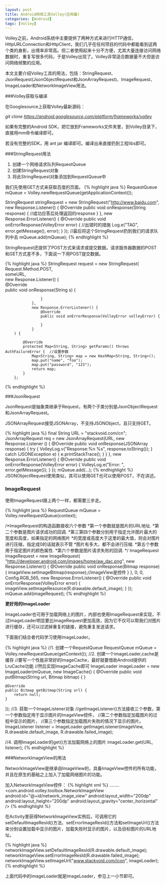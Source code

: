 ```yaml
---
layout: post
title: Android网络工具Volley(应用篇)
categories: [Android]
tags: [Volley]
---
```


Volley之前，Android系统中主要提供了两种方式来进行HTTP通信，HttpURLConnection和HttpClient，我们几乎在任何项目的代码中都能看到这两个类的身影，出境率非常高。但二者使用起来十分不方便，尤其大量连接访问网络数据时，重复写很多代码，于是Volley出现了。Volley非常适合数据量不大但是访问网络频繁的应用。

本文主要介绍Volley工具的用法，包括：StringRequest、JsonRequest(JsonObjectRequest和JsonArrayRequest)、ImageRequest、ImageLoader和NetworkImageView用法。

###Volley获取与编译

在Googlesource上获取Volley最新源码：

*git clone https://android.googlesource.com/platform/frameworks/volley*

如果有完整的Android SDK，把它放到Frameworks文件夹里，到Volley目录下，直接用mm命令编译即可。

若没有完整的SDK，用 ant jar 编译即可。编译出来直接扔到工程libs即可。

###StringRequest用法


1. 创建一个网络请求队列RequestQueue
1. 创建StringRequest对象
1. 将此StringRequest对象添加到RequestQueue中


我们先使用GET方式来获取百度的页面。
{% highlight java %}
RequestQueue mQueue = Volley.newRequestQueue(getApplicationContext()); 

StringRequest stringRequest = new StringRequest("http://www.baidu.com",
						new Response.Listener<String>() {
							@Override
							public void onResponse(String response) {
								//成功应答后处理返回的response
							}
						}, new Response.ErrorListener() {
							@Override
							public void onErrorResponse(VolleyError error) {
								//出错时的措施
								Log.e("TAG", error.getMessage(), error);
							}
						});
//最后将这个StringRequest扔到我们的请求队列中去
mQueue.add(mQueue);
{% endhighlight %}

StringRequest还提供了POST方式来请求或提交数据。请求服务器数据的POST和GET方式差不多，下面说一下用POST提交数据。

{% highlight java %}
StringRequest request = new StringRequest(  
                Request.Method.POST,  
                someURL,  
                new Response.Listener<String>() {  
                    @Override  
                    public void onResponse(String s) {  
  
                    }  
                },  
                new Response.ErrorListener() {  
                    @Override  
                    public void onErrorResponse(VolleyError volleyError) {  
  
                    }  
                }  
        ) {  
  
            @Override  
            protected Map<String, String> getParams() throws AuthFailureError {  //设置参数  
                Map<String, String> map = new HashMap<String, String>();  
                map.put("name", "foo");  
                map.put("password", "123");  
                return map;  
            }  
        };  
{% endhighlight %}

###JsonRequest

JsonRequest是抽象类继承于Request，有两个子类分别是JsonObjectRequest和JsonArrayRequest。

JSONArrayRequest接受JSONArray，不支持JSONObject，且只支持GET。

{% highlight java %}
final String URL = "stackvoid.com/cn";
JsonArrayRequest req = new JsonArrayRequest(URL, new Response.Listener<JSONArray> () {
    @Override
    public void onResponse(JSONArray response) {
        try {
            VolleyLog.v("Response:%n %s", response.toString());
        } catch (JSONException e) {
            e.printStackTrace();
        }
    }
}, new Response.ErrorListener() {
    @Override
    public void onErrorResponse(VolleyError error) {
        VolleyLog.e("Error: ", error.getMessage());
    }
});
mQueue.add(...);
{% endhighlight %}
 JSONObjectRequest使用类似，其可以使用GET也可以使用POST，不在讲述。


### ImageRequest

使用ImageRequest跟上两个一样，都需要三步走。

{% highlight java %}
RequestQueue mQueue = Volley.newRequestQueue(context); 

/*ImageRequest的构造函数接收六个参数
*第一个参数就是图片的URL地址.
*第二个参数是图片请求成功的回调.
*第三第四个参数分别用于指定允许图片最大的宽度和高度，如果指定的网络图片
*的宽度或高度大于这里的最大值，则会对图片进行压缩，指定成0的话就表示不管
*图片有多大，都不会进行压缩.
*第五个参数用于指定图片的颜色属性.
*第六个参数是图片请求失败的回调.
*/
ImageRequest imageRequest = new ImageRequest(
		"http://developer.android.com/images/home/aw_dac.png",
		new Response.Listener<Bitmap>() {
			@Override
			public void onResponse(Bitmap response) {
				imageView.setImageBitmap(response);//imageView是控件
			}
		}, 0, 0, Config.RGB_565, new Response.ErrorListener() {
			@Override
			public void onErrorResponse(VolleyError error) {
				imageView.setImageResource(R.drawable.default_image);
			}
		});
mQueue.add(imageRequest);
{% endhighlight %}

**更好用的ImageLoader**

ImageLoader也可用于加载网络上的图片，内部也使用ImageRequest来实现，不过ImageLoader明显要比ImageRequest更加高效，因为它不仅可以帮我们对图片进行缓存，还可以过滤掉重复的链接，避免重复发送请求。

下面我们结合者代码学习使用ImageLoader。

{% highlight java %}
//1. 创建一个RequestQueue
RequestQueue mQueue = Volley.newRequestQueue(getContext());
//2. 创建一个imageLoader,cache是缓存
//要写一个性能非常好的ImageCache，最好就要借助Android提供的LruCache功能
//然后实现ImageCache即可
ImageLoader imageLoader = new ImageLoader(mQueue, new ImageCache() {
	@Override
	public void putBitmap(String url, Bitmap bitmap) {
	}

	@Override
	public Bitmap getBitmap(String url) {
		return null;
	}
});
//3. 获取一个ImageListener对象
//getImageListener()方法接收三个参数，第一个参数指定用于显示图片的ImageView控件，
//第二个参数指定加载图片的过程中显示的图片，
//第三个参数指定加载图片失败的情况下显示的图片。
ImageListener listener = ImageLoader.getImageListener(imageView,
		R.drawable.default_image, R.drawable.failed_image);

//4. 调用ImageLoader的get()方法加载网络上的图片
imageLoader.get(URL, listener);
{% endhighlight %}

###NetworkImageView的用法

NetworkImageView是继承自ImageView的，具备ImageView控件的所有功能，并且在原生的基础之上加入了加载网络图片的功能。

加入NetworkImageView控件：
{% highlight xml %}
........
<com.android.volley.toolbox.NetworkImageView 
       android:id="@+id/network_image_view"
       android:layout_width="200dp"
       android:layout_height="200dp"
       android:layout_gravity="center_horizontal"
       />
{% endhighlight %}

在Activity里获得NetworkImageView实例后，可调用它的setDefaultImageResId()方法、setErrorImageResId()方法和setImageUrl()方法来分别设置加载中显示的图片，加载失败时显示的图片，以及目标图片的URL地址。

{% highlight java %}
networkImageView.setDefaultImageResId(R.drawable.default_image);
networkImageView.setErrorImageResId(R.drawable.failed_image);
networkImageView.setImageUrl("www.stackvoid.com/icon",
				imageLoader);
{% endhighlight %}

上面代码中的imageLoader就是ImageLoader，参见上一小节即可。
